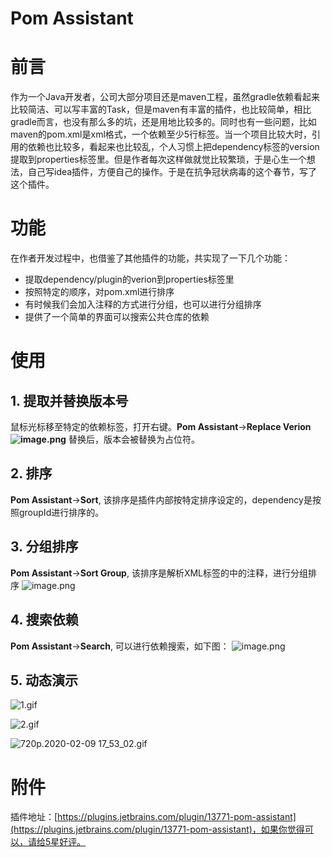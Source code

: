 # Pom Assistant

# 前言
作为一个Java开发者，公司大部分项目还是maven工程，虽然gradle依赖看起来比较简洁、可以写丰富的Task，但是maven有丰富的插件，也比较简单，相比gradle而言，也没有那么多的坑，还是用地比较多的。同时也有一些问题，比如maven的pom.xml是xml格式，一个依赖至少5行标签。当一个项目比较大时，引用的依赖也比较多，看起来也比较乱，个人习惯上把dependency标签的version提取到properties标签里。但是作者每次这样做就觉比较繁琐，于是心生一个想法，自己写idea插件，方便自己的操作。于是在抗争冠状病毒的这个春节，写了这个插件。

# 功能
在作者开发过程中，也借鉴了其他插件的功能，共实现了一下几个功能：

- 提取dependency/plugin的verion到properties标签里
- 按照特定的顺序，对pom.xml进行排序
- 有时候我们会加入注释的方式进行分组，也可以进行分组排序
- 提供了一个简单的界面可以搜索公共仓库的依赖

# 使用
## 1. 提取并替换版本号
鼠标光标移至特定的依赖标签，打开右键。**Pom Assistant**->**Replace Verion**
**![image.png](https://cdn.nlark.com/yuque/0/2020/png/165192/1581254499261-2959286f-4f83-4fb3-b13c-f9616649d08c.png#align=left&display=inline&height=477&name=image.png&originHeight=954&originWidth=1586&size=326932&status=done&style=none&width=793)**
替换后，版本会被替换为占位符。


## 2. 排序
**Pom Assistant**->**Sort**, 该排序是插件内部按特定排序设定的，dependency是按照groupId进行排序的。
## 3. 分组排序
**Pom Assistant**->**Sort Group**, 该排序是解析XML标签的中的注释，进行分组排序
![image.png](https://cdn.nlark.com/yuque/0/2020/png/165192/1581255849382-08b5d0fb-61cd-4dd4-89a8-f73add3d8423.png#align=left&display=inline&height=260&name=image.png&originHeight=520&originWidth=1140&size=222861&status=done&style=none&width=570)
## 4. 搜索依赖
**Pom Assistant**->**Search**, 可以进行依赖搜索，如下图：
![image.png](https://cdn.nlark.com/yuque/0/2020/png/165192/1581256107697-8f5866d7-6616-4eac-83aa-d4ce9a96be3b.png#align=left&display=inline&height=406&name=image.png&originHeight=812&originWidth=1196&size=168468&status=done&style=none&width=598)


## 5. 动态演示
![1.gif](https://cdn.nlark.com/yuque/0/2020/gif/165192/1581256320404-4acb0482-3c5c-4197-bd3a-218553547612.gif#align=left&display=inline&height=2100&name=1.gif&originHeight=2100&originWidth=3360&size=1285558&status=done&style=none&width=3360)

![2.gif](https://cdn.nlark.com/yuque/0/2020/gif/165192/1581256327480-045f8437-aa09-44ce-bcf7-aa2fe00dafe7.gif#align=left&display=inline&height=760&name=2.gif&originHeight=760&originWidth=627&size=1019325&status=done&style=none&width=627)

![720p.2020-02-09 17_53_02.gif](https://cdn.nlark.com/yuque/0/2020/gif/165192/1581256337755-8cea7f4e-cf2f-43f1-9426-8ea4f4603c76.gif#align=left&display=inline&height=800&name=720p.2020-02-09%2017_53_02.gif&originHeight=800&originWidth=1280&size=475939&status=done&style=none&width=1280)

# 附件
插件地址：[https://plugins.jetbrains.com/plugin/13771-pom-assistant](https://plugins.jetbrains.com/plugin/13771-pom-assistant)，如果你觉得可以，请给5星好评。
